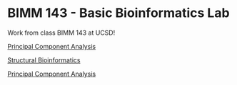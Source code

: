 # BIMM 143 - Basic Bioinformatics Lab

Work from class BIMM 143 at UCSD!

[Principal Component Analysis](https://github.com/vbgubbala/bimm143/blob/master/pca_analysis/class10.md)

[Structural Bioinformatics](https://github.com/vbgubbala/bimm143/blob/master/structural/structure_adk.md)

[Principal Component Analysis](https://github.com/vbgubbala/bimm143/blob/master/drug_docking/drug_docking.md)
